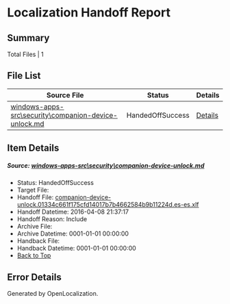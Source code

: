 # <a name='report-top'></a> Localization Handoff Report

## Summary
 Total Files | 1

## File List
 Source File | Status | Details 
 ----------- | ------ | ------- 
 [windows-apps-src\security\companion-device-unlock.md](https://github.com/Microsoft/windows-apps/blob/19b171c056659bba30970778f3eeb8ef0933d747/windows-apps-src/security/companion-device-unlock.md) | HandedOffSuccess | [Details](#65a9a4ffb229a5babed2763ebfd3fc770ab98a573448)

## Item Details
##### <a name='65a9a4ffb229a5babed2763ebfd3fc770ab98a573448'></a> Source: [windows-apps-src\security\companion-device-unlock.md](https://github.com/Microsoft/windows-apps/blob/19b171c056659bba30970778f3eeb8ef0933d747/windows-apps-src/security/companion-device-unlock.md)
* Status: HandedOffSuccess
* Target File: 
* Handoff File: [companion-device-unlock.01334c661f175cfd14017b7b4662584b9b11224d.es-es.xlf](https://github.com/Microsoft/WDG.handoff/blob/9dca097a4a1ce5b4c6c786e8bf736a18d00d8fd5/ol-handoff/Microsoft/windows-apps.es-es/master/companion-device-unlock.01334c661f175cfd14017b7b4662584b9b11224d.es-es.xlf)
* Handoff Datetime: 2016-04-08 21:37:17
* Handoff Reason: Include
* Archive File: 
* Archive Datetime: 0001-01-01 00:00:00
* Handback File: 
* Handback Datetime: 0001-01-01 00:00:00
* [Back to Top](#report-top)


## Error Details

Generated by OpenLocalization.
